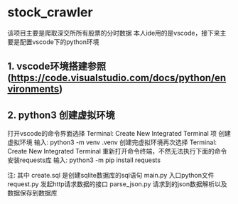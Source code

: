 # stock_crawler
该项目主要是爬取深交所所有股票的分时数据
本人ide用的是vscode，接下来主要是配置vscode下的python环境

## 1. vscode环境搭建参照(https://code.visualstudio.com/docs/python/environments)
## 2. python3 创建虚拟环境
   打开vscode的命令界面选择 Terminal: Create New Integrated Terminal 项
   创建虚拟环境 输入: python3 -m venv .venv
   创建完虚拟环境再次选择 Terminal: Create New Integrated Terminal 重新打开命令终端，不然无法执行下面的命令
   安装requests库 输入: python3 -m pip install requests

注:
其中 create.sql 是创建sqlite数据库的sql语句
main.py   入口python文件
request.py    发起http请求数据的接口
parse_json.py 请求到的json数据解析以及数据保存到数据库
